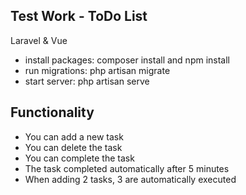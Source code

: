 ## Test Work - ToDo List

Laravel & Vue

- install packages: composer install and npm install
- run migrations: php artisan migrate
- start server: php artisan serve

## Functionality

- You can add a new task
- You can delete the task
- You can complete the task
- The task completed automatically after 5 minutes
- When adding 2 tasks, 3 are automatically executed 
